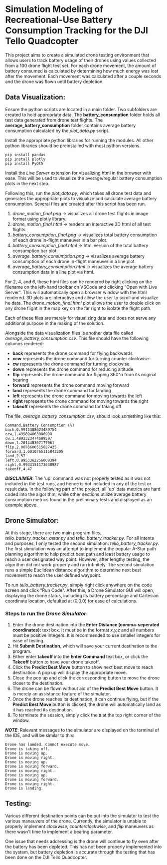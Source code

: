 # Simulation Modeling of Recreational-Use Battery Consumption Tracking for the DJI Tello Quadcopter

This project aims to create a simulated drone testing environment that allows users to track battery usage of their drones using values collected from a 100 drone flight test set. For each drone movement, the amount of battery consumed is calculated by determining how much energy was lost after the movement. Each movement was calculated after a couple seconds and the drone was flown until battery depletion. 

## Data Visualization:

Ensure the python scripts are located in a main folder. Two subfolders are created to hold appropriate data. The **battery_consumption** folder holds all test data generated from drone test flights. The **average_battery_consumption** folder contains average battery consumption calculated by the *plot_data.py* script.

Install the appropriate python libraries for running the modules. All other python libraries should be preinstalled with most python versions.

~~~
pip install pandas
pip install plotly
pip install PyQt5
~~~

Install the *Live Server* extension for visualizing html in the browser with ease. This will be used to visualize the average/regular battery consumption plots in the next step.

Following this, run the *plot_data.py*, which takes all drone test data and generates the appropriate plots to visualize and calculate average battery consumption. Several files are created after this script has been run.

1. *drone_motion_final.png* -> visualizes all drone test flights in image format using plotly library.
2. *drone_motion_final.html* -> renders an interactive 3D html of all test flights
3. *battery_consumption_final.png* -> visualizes total battery consumption of each drone in-flight maneuver in a bar plot.
4. *battery_consumption_final.html* -> html version of the total battery consumption bar plot.
5. *average_battery_consumption.png* -> visualizes average battery consumption of each drone in-flight maneuver in a line plot.
6. *average_battery_consumption.html* -> visualizes the average battery consumption data in a line plot via html.

For 2, 4, and 6, these html files can be rendered by right clicking on the filename on the left-hand toolbar on VSCode and clicking "Open with Live Server". This will automatically open a browser window with the html rendered. 3D plots are interactive and allow the user to scroll and visualize he data. The *drone_motion_final.html* plot allows the user to double click on any drone flight in the map key on the far right to isolate the flight path.

Each of these files are merely for visualizing data and does not serve any additional purpose in the making of the solution.

Alongside the data visualization files is another data file called *average_battery_consumption.csv*. This file should have the following columns rendered:

- **back** represents the drone command for flying backwards
- **ccw** represents the drone command for turning counter clockwise
- **cw** represents the drone command for turning clockwise
- **down** represents the drone command for reducing altitude
- **flip** represents the drone command for flipping 360^o from its original bearing
- **forward** represents the drone command moving forward
- **land** represents the drone command for landing
- **left** represents the drone command for moving towards the left
- **right** represents the drone command for moving towards the right
- **takeoff** represents the drone command for taking off

The file, *average_battery_consumption.csv*, should look something like this:
~~~
Command,Battery Consumption (%)
back,0.9912388023489754
ccw,1.495894063086908
cw,1.4993323474689597
down,1.201448307177061
flip,2.0078600515827425
forward,1.0010765115843205
land,2.57
left,0.9953362256009394
right,0.9943151173038987
takeoff,4.47
~~~

***DISCLAIMER***: The 'up' command was not properly tested as it was not included in the test runs, and hence is not included in any of the test or result data. In the following part of the project, all 'up' data metrics are hard coded into the algorithm, while other sections utilize average battery consumption metrics found in the preliminary tests and displayed as an example above.

## Drone Simulator:

At this stage, there are two main program files, *tello_battery_tracker_astar.py* and *tello_battery_tracker.py*. For all intents and purposes, I only tested the second simulation: *tello_battery_tracker.py*. The first siimulation was an attempt to implement the popular A-Star path planning algorithm to help predict best path and least battery usage to reach a user designated way point. However, after lengthy testing, the algorithm did not work properly and ran infinitely. The second simulation runs a simple Euclidean distance algorithm to determine next best movement to reach the user defined waypoint.

To run *tello_battery_tracker.py*, simply right click anywhere on the code screen and click "Run Code". After this, a Drone Simulator GUI will open, displaying the drone status, including its battery percentage and Cartesian coordinate location, defaulted at (0,0,0) for ease of calculations. 

### Steps to run the *Drone Simulator*:

1. Enter the drone destination into the **Enter Distance (comma-seperated coordinates):** text box. It must be in the format *x,y,z* and all numbers must be positive integers. It is recommended to use smaller integers for ease of testing.
2. Hit **Submit Destination**, which will save your current destination to the program.
3. Either enter **takeoff** into the **Enter Command** text box, or click the **Takeoff** button to have your drone takeoff.
4. Click the **Predict Best Move** button to show next best move to reach destination. A pop up will display the appropriate move.
5. Close the pop up and click the corresponding button to move the drone closer to the destination.
6. The drone can be flown without aid of the **Predict Best Move** button. It is merely an assistance feature of the simulator.
7. Once the drone reaches its destination, it can continue flying, but if the **Predict Best Move** button is clicked, the drone will automatically land as it has reached its destination.
8. To terminate the session, simply click the **x** at the top right corner of the window.

***NOTE***: Relevant messages to the simulator are displayed on the terminal of the IDE, and will be similar to this:

~~~
Drone has landed. Cannot execute move.
Drone is taking off.
Drone is moving up.
Drone is moving right.
Drone is moving up.
Drone is moving forward.
Drone is moving right.
Drone is moving up.
Drone is moving forward.
Drone is moving right.
Drone is landing.
~~~

## Testing:

Various different destination points can be put into the simulator to test the various maneuvers of the drone. Currently, the simulator is unable to properly implement *clockwise*, *counterclockwise*, and *flip* maneuvers as there wasn't time to implement a bearing parameter.

One issue that needs addressing is the drone will continue to fly even after the battery has been depleted. This has not been properly implemented into the system, but battery depletion is accurate through the testing that has been done on the DJI Tello Quadcopter.
